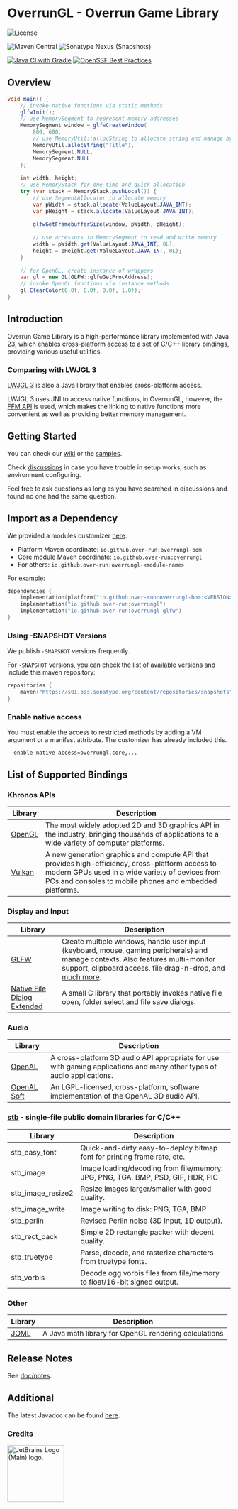 # OverrunGL - Overrun Game Library

![License](https://img.shields.io/github/license/Over-Run/overrungl)

![Maven Central](https://img.shields.io/maven-central/v/io.github.over-run/overrungl)
![Sonatype Nexus (Snapshots)](https://img.shields.io/nexus/s/io.github.over-run/overrungl?server=https%3A%2F%2Fs01.oss.sonatype.org)

[![Java CI with Gradle](https://github.com/Over-Run/overrungl/actions/workflows/gradle.yml/badge.svg?event=push)](https://github.com/Over-Run/overrungl/actions/workflows/gradle.yml)
[![OpenSSF Best Practices](https://www.bestpractices.dev/projects/8279/badge)](https://www.bestpractices.dev/projects/8279)

## Overview

```java
void main() {
    // invoke native functions via static methods
    glfwInit();
    // use MemorySegment to represent memory addresses
    MemorySegment window = glfwCreateWindow(
        800, 600,
        // use MemoryUtil::allocString to allocate string and manage by GC
        MemoryUtil.allocString("Title"),
        MemorySegment.NULL,
        MemorySegment.NULL
    );
    
    int width, height;
    // use MemoryStack for one-time and quick allocation
    try (var stack = MemoryStack.pushLocal()) {
        // use SegmentAllocator to allocate memory
        var pWidth = stack.allocate(ValueLayout.JAVA_INT);
        var pHeight = stack.allocate(ValueLayout.JAVA_INT);
        
        glfwGetFramebufferSize(window, pWidth, pHeight);
        
        // use accessors in MemorySegment to read and write memory
        width = pWidth.get(ValueLayout.JAVA_INT, 0L);
        height = pHeight.get(ValueLayout.JAVA_INT, 0L);
    }
    
    // for OpenGL, create instance of wrappers
    var gl = new GL(GLFW::glfwGetProcAddress);
    // invoke OpenGL functions via instance methods
    gl.ClearColor(0.0f, 0.0f, 0.0f, 1.0f);
}
```

## Introduction

Overrun Game Library is a high-performance library implemented with Java 23,
which enables cross-platform access to a set of C/C++ library bindings, providing various useful utilities.

### Comparing with LWJGL 3

[LWJGL 3](https://github.com/LWJGL/lwjgl3) is also a Java library that enables cross-platform access.

LWJGL 3 uses JNI to access native functions, in OverrunGL, however,
the [FFM API](https://openjdk.org/jeps/454) is used, which makes the linking to native functions more convenient
as well as providing better memory management.

## Getting Started

You can check our [wiki](https://github.com/Over-Run/overrungl/wiki) or
the [samples](modules/samples/src/test/java/overrungl/demo).

Check [discussions](https://github.com/Over-Run/overrungl/discussions) in case you have trouble in setup works, such as environment configuring.

Feel free to ask questions as long as you have searched in discussions and found no one had the same question.

## Import as a Dependency

We provided a modules customizer [here](https://over-run.github.io/overrungl-gen/).

- Platform Maven coordinate: `io.github.over-run:overrungl-bom`
- Core module Maven coordinate: `io.github.over-run:overrungl`
- For others: `io.github.over-run:overrungl-<module-name>`

For example:

```kotlin
dependencies {
    implementation(platform("io.github.over-run:overrungl-bom:<VERSION>"))
    implementation("io.github.over-run:overrungl")
    implementation("io.github.over-run:overrungl-glfw")
}
```

### Using -SNAPSHOT Versions

We publish `-SNAPSHOT` versions frequently.

For `-SNAPSHOT` versions, you can check
the [list of available versions](https://s01.oss.sonatype.org/content/repositories/snapshots/io/github/over-run/overrungl/maven-metadata.xml)
and include this maven repository:

```kotlin
repositories {
    maven("https://s01.oss.sonatype.org/content/repositories/snapshots")
}
```

### Enable native access

You must enable the access to restricted methods by adding a VM argument or a manifest attribute.
The customizer has already included this.

```
--enable-native-access=overrungl.core,...
```

## List of Supported Bindings

### Khronos APIs

| Library                                   | Description                                                                                                                                                                                                    |
|-------------------------------------------|----------------------------------------------------------------------------------------------------------------------------------------------------------------------------------------------------------------|
| [OpenGL](https://www.khronos.org/opengl/) | The most widely adopted 2D and 3D graphics API in the industry, bringing thousands of applications to a wide variety of computer platforms.                                                                    |
| [Vulkan](https://www.khronos.org/vulkan/) | A new generation graphics and compute API that provides high-efficiency, cross-platform access to modern GPUs used in a wide variety of devices from PCs and consoles to mobile phones and embedded platforms. |

### Display and Input

| Library                                                                          | Description                                                                                                                                                                                                                                |
|----------------------------------------------------------------------------------|--------------------------------------------------------------------------------------------------------------------------------------------------------------------------------------------------------------------------------------------|
| [GLFW](http://www.glfw.org/)                                                     | Create multiple windows, handle user input (keyboard, mouse, gaming peripherals) and manage contexts. Also features multi-monitor support, clipboard access, file drag-n-drop, and [much more](http://www.glfw.org/docs/latest/news.html). |
| [Native File Dialog Extended](https://github.com/btzy/nativefiledialog-extended) | A small C library that portably invokes native file open, folder select and file save dialogs.                                                                                                                                             |

### Audio

| Library                                 | Description                                                                                                            |
|-----------------------------------------|------------------------------------------------------------------------------------------------------------------------|
| [OpenAL](https://www.openal.org/)       | A cross-platform 3D audio API appropriate for use with gaming applications and many other types of audio applications. |
| [OpenAL Soft](https://openal-soft.org/) | An LGPL-licensed, cross-platform, software implementation of the OpenAL 3D audio API.                                  |

### [stb](https://github.com/nothings/stb) - single-file public domain libraries for C/C++

| Library           | Description                                                                     |
|-------------------|---------------------------------------------------------------------------------|
| stb_easy_font     | Quick-and-dirty easy-to-deploy bitmap font for printing frame rate, etc.        |
| stb_image         | Image loading/decoding from file/memory: JPG, PNG, TGA, BMP, PSD, GIF, HDR, PIC |
| stb_image_resize2 | Resize images larger/smaller with good quality.                                 |
| stb_image_write   | Image writing to disk: PNG, TGA, BMP                                            |
| stb_perlin        | Revised Perlin noise (3D input, 1D output).                                     |
| stb_rect_pack     | Simple 2D rectangle packer with decent quality.                                 |
| stb_truetype      | Parse, decode, and rasterize characters from truetype fonts.                    |
| stb_vorbis        | Decode ogg vorbis files from file/memory to float/16-bit signed output.         |

### Other

| Library                                 | Description                                           |
|-----------------------------------------|-------------------------------------------------------|
| [JOML](https://github.com/JOML-CI/JOML) | A Java math library for OpenGL rendering calculations |

## Release Notes

See [doc/notes](doc/notes/README.md).

## Additional

The latest Javadoc can be found [here](https://over-run.github.io/overrungl/).

### Credits

[<img src="https://resources.jetbrains.com/storage/products/company/brand/logos/jb_beam.png" alt="JetBrains Logo (Main) logo." width="128" height="128">](https://jb.gg/OpenSourceSupport)
